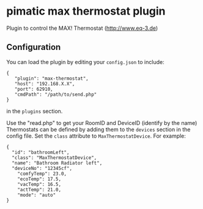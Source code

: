 pimatic max thermostat plugin
=======================
Plugin to control the MAX! Thermostat (http://www.eq-3.de)


Configuration
-------------
You can load the plugin by editing your `config.json` to include:

    { 
       "plugin": "max-thermostat",
       "host": "192.168.X.X",
       "port": 62910,
       "cmdPath": "/path/to/send.php"
    }

in the `plugins` section.

Use the "read.php" to get your RoomID and DeviceID (identify by the name)
Thermostats can be defined by adding them to the `devices` section in the config file.
Set the `class` attribute to `MaxThermostatDevice`. For example:

    { 
      "id": "bathroomLeft",
      "class": "MaxThermostatDevice", 
      "name": "Bathroom Radiator left",
      "deviceNo": "12345cf",
  		"comfyTemp": 23.0,
		"ecoTemp": 17.5,
		"vacTemp": 16.5,
		"actTemp": 21.0,
		"mode": "auto"
    }